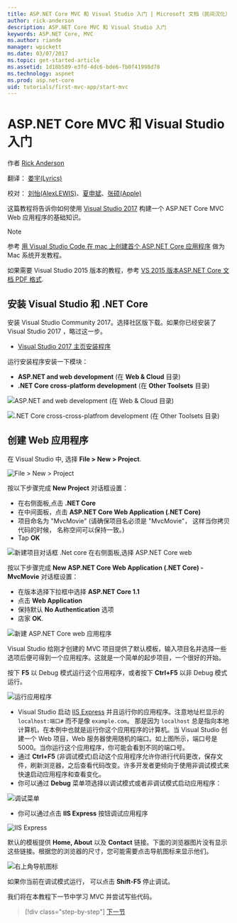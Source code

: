 ```yaml
---
title: ASP.NET Core MVC 和 Visual Studio 入门 | Microsoft 文档（民间汉化）
author: rick-anderson
description: ASP.NET Core MVC 和 Visual Studio 入门
keywords: ASP.NET Core, MVC
ms.author: riande
manager: wpickett
ms.date: 03/07/2017
ms.topic: get-started-article
ms.assetid: 1d18b589-e3fd-4dc6-bde6-fb0f41998d78
ms.technology: aspnet
ms.prod: asp.net-core
uid: tutorials/first-mvc-app/start-mvc
---
```

# ASP.NET Core MVC 和 Visual Studio 入门

作者 [Rick Anderson](https://twitter.com/RickAndMSFT)

翻译： [娄宇(Lyrics)](https://github.com/xbuilder) 

校对： [刘怡(AlexLEWIS)](https://github.com/alexinea)、[夏申斌](https://github.com/xiashenbin)、[张硕(Apple)](#)  

这篇教程将告诉你如何使用 [Visual Studio 2017](https://www.visualstudio.com/) 构建一个 ASP.NET Core MVC Web 应用程序的基础知识。


> [!NOTE]
> 参考 [用 Visual Studio Code 在 mac 上创建首个 ASP.NET Core 应用程序](../your-first-mac-aspnet.md) 做为 Mac 系统开发教程。

如果需要 Visual Studio 2015 版本的教程，参考 [VS 2015 版本ASP.NET Core 文档 PDF 格式](https://github.com/aspnet/Docs/blob/master/aspnetcore/common/_static/aspnet-core-project-json.pdf).

## 安装 Visual Studio 和 .NET Core

安装 Visual Studio Community 2017。选择社区版下载。如果你已经安装了 Visual Studio 2017 ，略过这一步。

  * [Visual Studio 2017 主页安装程序](https://www.visualstudio.com/en-us/visual-studio-homepage-vs.aspx)

运行安装程序安装一下模块：
 - **ASP.NET and web development** (在 **Web & Cloud** 目录)
 - **.NET Core cross-platform development** (在 **Other Toolsets** 目录)

![**ASP.NET and web development** (在 **Web & Cloud** 目录)](start-mvc/_static/web_workload.png)

![**.NET Core cross-cross-platfrom development** (在 **Other Toolsets** 目录)](start-mvc/_static/x_plat_wl.png)


## 创建 Web 应用程序

在 Visual Studio 中, 选择  **File > New > Project**.

![File > New > Project](start-mvc/_static/alt_new_project.png)

按以下步骤完成  **New Project** 对话框设置：

* 在右侧面板,点击 **.NET Core**
* 在中间面板，点击 **ASP.NET Core Web Application (.NET Core)**
* 项目命名为 "MvcMovie" (请确保项目名必须是 "MvcMovie"， 这样当你拷贝代码的时候， 名称空间可以保持一致。)
* Tap **OK**

![新建项目对话框  .Net core 在右侧面板,选择 ASP.NET Core web ](start-mvc/_static/new_project2.png)

按以下步骤完成  **New ASP.NET Core Web Application (.NET Core) - MvcMovie** 对话框设置：

* 在版本选择下拉框中选择 **ASP.NET Core 1.1**
* 点击 **Web Application**
* 保持默认 **No Authentication** 选项
* 店家 **OK**.

![新建 ASP.NET Core web 应用程序](start-mvc/_static/p3.png)

Visual Studio 给刚才创建的 MVC 项目提供了默认模板，输入项目名并选择一些选项后便可得到一个应用程序。这就是一个简单的起步项目，一个很好的开始。

按下 **F5** 以 Debug 模式运行这个应用程序，或者按下 **Ctrl+F5** 以非 Debug 模式运行。
<!-- These images are also used by uid: tutorials/first-mvc-app-xplat/start-mvc -->
![运行应用程序](start-mvc/_static/1.png)

* Visual Studio 启动 [IIS Express](http://www.iis.net/learn/extensions/introduction-to-iis-express/iis-express-overview) 并且运行你的应用程序。注意地址栏显示的 `localhost:端口#` 而不是像 `example.com`。 那是因为 `localhost`  总是指向本地计算机，在本例中也就是运行你这个应用程序的计算机。当 Visual Studio 创建一个 Web 项目，Web 服务器使用随机的端口。如上图所示，端口号是 5000。当你运行这个应用程序，你可能会看到不同的端口号。
* 通过 **Ctrl+F5** (非调试模式)启动这个应用程序允许你进行代码更改，保存文件，刷新浏览器，之后查看代码改变。许多开发者更倾向于使用非调试模式来快速启动应用程序和查看变化。
* 你可以通过 **Debug** 菜单项选择以调试模式或者非调试模式启动应用程序：

![调试菜单](start-mvc/_static/debug_menu.png)

* 你可以通过点击 **IIS Express** 按钮调试应用程序

![IIS Express](start-mvc/_static/iis_express.png)

默认的模板提供  **Home, About** 以及 **Contact** 链接。下面的浏览器图片没有显示这些链接。根据您的浏览器的尺寸，您可能需要点击导航图标来显示他们。

![右上角导航图标](start-mvc/_static/2.png)

如果你当前在调试模式运行， 可以点击 **Shift-F5** 停止调试。

我们将在本教程下一节中学习 MVC 并尝试写些代码。

>[!div class="step-by-step"]
[下一节](adding-controller.md)  
